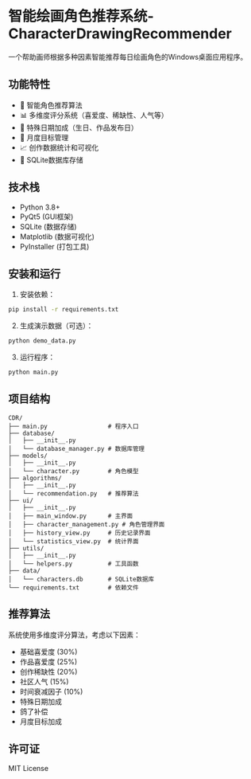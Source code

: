 # 智能绘画角色推荐系统-CharacterDrawingRecommender

一个帮助画师根据多种因素智能推荐每日绘画角色的Windows桌面应用程序。

## 功能特性

- 🎨 智能角色推荐算法
- 📊 多维度评分系统（喜爱度、稀缺性、人气等）
- 📅 特殊日期加成（生日、作品发布日）
- 🎯 月度目标管理
- 📈 创作数据统计和可视化
- 💾 SQLite数据库存储

## 技术栈

- Python 3.8+
- PyQt5 (GUI框架)
- SQLite (数据存储)
- Matplotlib (数据可视化)
- PyInstaller (打包工具)

## 安装和运行

1. 安装依赖：
```bash
pip install -r requirements.txt
```

2. 生成演示数据（可选）：
```bash
python demo_data.py
```

3. 运行程序：
```bash
python main.py
```

## 项目结构

```
CDR/
├── main.py                 # 程序入口
├── database/
│   ├── __init__.py
│   └── database_manager.py # 数据库管理
├── models/
│   ├── __init__.py
│   └── character.py        # 角色模型
├── algorithms/
│   ├── __init__.py
│   └── recommendation.py   # 推荐算法
├── ui/
│   ├── __init__.py
│   ├── main_window.py      # 主界面
│   ├── character_management.py # 角色管理界面
│   ├── history_view.py     # 历史记录界面
│   └── statistics_view.py  # 统计界面
├── utils/
│   ├── __init__.py
│   └── helpers.py          # 工具函数
├── data/
│   └── characters.db       # SQLite数据库
└── requirements.txt        # 依赖文件
```

## 推荐算法

系统使用多维度评分算法，考虑以下因素：

- 基础喜爱度 (30%)
- 作品喜爱度 (25%)
- 创作稀缺性 (20%)
- 社区人气 (15%)
- 时间衰减因子 (10%)
- 特殊日期加成
- 鸽了补偿
- 月度目标加成

## 许可证

MIT License
